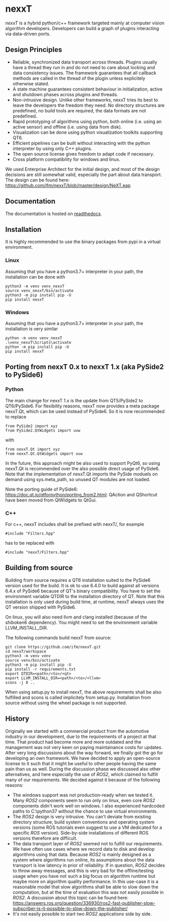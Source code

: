 # nexxT

*nexxT* is a hybrid python/c++ framework targeted mainly at computer vision algorithm developers. Developers can build a graph of plugins interacting via data-driven ports.

## Design Principles

- Reliable, synchronized data transport across threads. Plugins usually have a thread they run in and do not need to care about locking and data consistency issues. The framework guarantees that all callback methods are called in the thread of the plugin unless explicitely otherwise stated.
- A state machine guarantees consistent behaviour in initialization, active and shutdown phases across plugins and threads.
- Non-intrusive design. Unlike other frameworks, nexxT tries its best to leave the developers the freedom they need. No directory structures are predefined, no build tools are required, the data formats are not predefined.
- Rapid prototyping of algorithms using python, both online (i.e. using an active sensor) and offline (i.e. using data from disk).
- Visualization can be done using python visualization toolkits supporting QT6.
- Efficient pipelines can be built without interacting with the python interpreter by using only C++ plugins.
- The open source license gives freedom to adapt code if necessary.
- Cross platform compatibility for windows and linux.

We used Enterprise Architect for the initial design, and most of the design decisions are still somewhat valid, especially the part about data transport. The design can be found here: https://github.com/ifm/nexxT/blob/master/design/NeXT.eap

## Documentation

The documentation is hosted on [readthedocs](https://nexxt.readthedocs.io).

## Installation

It is highly recommended to use the binary packages from pypi in a virtual environment.

### Linux

Assuming that you have a python3.7+ interpreter in your path, the installation can be done with

    python3 -m venv venv_nexxT
    source venv_nexxT/bin/activate
    python3 -m pip install pip -U
    pip install nexxT
    
### Windows

Assuming that you have a python3.7+ interpreter in your path, the installation is very similar

    python -m venv venv_nexxT
    .\venv_nexxT\Scripts\activate
    python -m pip install pip -U
    pip install nexxT

## Porting from nexxT 0.x to nexxT 1.x (aka PySide2 to PySide6)

### Python

The main change for nexxT 1.x is the update from QT5/PySide2 to QT6/PySide6. For flexibility reasons, nexxT now provides a meta package nexxT.Qt, which can be used instead of PySide6. So it is now recommended to replace

    from PySide2 import xyz
    from PySide2.QtWidgets import uvw

with

    from nexxT.Qt import xyz
    from nexxT.Qt.QtWidgets import uvw
    
In the future, this approach might be also used to support PyQt6, so using nexxT.Qt is recommended over the also possible direct usage of PySide6. Note that the implementation of nexxT.Qt imports the PySide moduels on demand using sys.meta_path, so unused QT modules are not loaded.

Note the porting guide of PySide6: https://doc.qt.io/qtforpython/porting_from2.html: QAction and QShortcut have been moved from QtWidgets to QtGui.

### C++

For c++, nexxT includes shall be prefixed with nexxT/, for example

    #include "Filters.hpp"
    
has to be replaced with

    #include "nexxT/Filters.hpp"

## Building from source

Building from source requires a QT6 installation suited to the PySide6 version used for the build. It is ok to use 6.4.0 to build against all versions 6.4.x of PySide6 because of QT's binary compatibility. You have to set the environment variable QTDIR to the installation directory of QT. Note that this installation is only used during build time, at runtime, nexxT always uses the QT version shipped with PySide6.

On linux, you will also need llvm and clang installed (because of the shiboken6 dependency). You might need to set the environment variable LLVM_INSTALL_DIR.

The following commands build nexxT from source:

    git clone https://github.com/ifm/nexxT.git
    cd nexxT/workspace
    python3 -m venv venv
    source venv/bin/activate
    python3 -m pip install pip -U
    pip install -r requirements.txt
    export QTDIR=<path>/<to>/<qt>
    export LLVM_INSTALL_DIR=<path>/<to>/<llvm>
    scons -j 8 ..
    
When using setup.py to install nexxT, the above requirements shall be also fulfilled and scons is called implicitely from setup.py. Installation from source without using the wheel package is not supported.

## History

Originally we started with a commercial product from the automotive industry in our development, due to the requirements of a project at that time. That product had become more and more outdated and the management was not very keen on paying maintainance costs for updates. After very long discussions about the way forward, we finally got the go for developing an own framework. We have decided to apply an open-source license to it such that it might be useful to other people having the same pain than us as well. During the discussion phase we discussed also other alternatives, and here especially the use of *ROS2*, which claimed to fulfill many of our requirements. We decided against it because of the following reasons:
- The windows support was not production-ready when we tested it. Many *ROS2* components seem to run only on linux, even core *ROS2* components didn't work well on windows. I also experienced hardcoded paths to C:\python37 without the chance to use virtual environments.
- The *ROS2* design is very intrusive. You can't deviate from existing directory structure, build system conventions and operating system versions (some ROS tutorials even suggest to use a VM dedicated for a specific *ROS* version). Side-by-side installations of different ROS versions therefore are difficult.
- The data transport layer of *ROS2* seemed not to fulfill our requirements. We have often use cases where we record data to disk and develop algorithms using that data. Because *ROS2* is mainly designed as a system where algorithms run online, its assumptions about the data transport is low latency in prior of reliability. If in question, *ROS2* decides to throw away messages, and this is very bad for the offline/testing usage when you have not such a big focus on algorithm runtime but maybe more on algorithm quality performance. In this use-case it is a reasonable model that slow algorithms shall be able to slow down the computation, but at the time of evaluation this was not easily possible in *ROS2*. A discussion about this topic can be found here: https://answers.ros.org/question/336930/ros2-fast-publisher-slow-subscriber-is-it-possible-to-slow-down-the-publisher/
- It's not easily possible to start two *ROS2* applications side by side.

